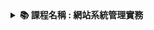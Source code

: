 <details>
  <summary><strong>📚 課程名稱 : 網站系統管理實務</strong></summary>

  - **證照名稱** : 雲端技術及網路服務
  - **授課教師** : 賴正男
  - **重要程度** : 因人而異
  - **類別歸類** : 技術類
  - **點數計算** : 1點 ( 證書 + 學期成績 pass )
</details>
